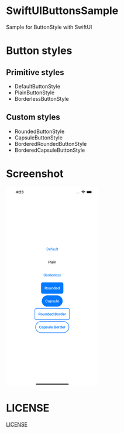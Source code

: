 # SwiftUIButtonsSample
Sample for ButtonStyle with SwiftUI

# Button styles
## Primitive styles
- DefaultButtonStyle
- PlainButtonStyle
- BorderlessButtonStyle

## Custom styles
- RoundedButtonStyle
- CapsuleButtonStyle
- BorderedRoundedButtonStyle
- BorderedCapsuleButtonStyle

# Screenshot
<img src="SS.png" width="50%"/>

# LICENSE
[LICENSE](./LICENSE)
